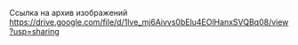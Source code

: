 Ссылка на архив изображений
https://drive.google.com/file/d/1lve_mj6Aivvs0bElu4EOlHanxSVQBq08/view?usp=sharing
